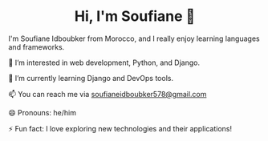 <h1 align="center">Hi, I'm Soufiane 👋</h1>

I'm Soufiane Idboubker from Morocco, and I really enjoy learning languages and frameworks.

👀 I’m interested in web development, Python, and Django.

🌱 I’m currently learning Django and DevOps tools.

📫 You can reach me via [soufianeidboubker578@gmail.com](mailto:soufianeidboubker578@gmail.com)

😄 Pronouns: he/him

⚡ Fun fact: I love exploring new technologies and their applications!
